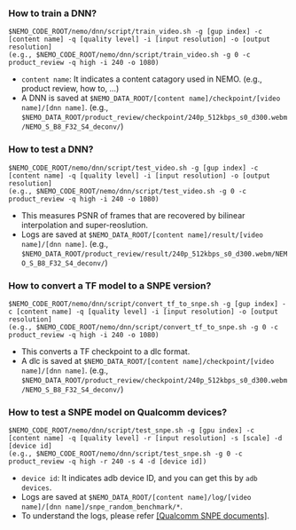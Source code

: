 ### How to train a DNN? 
```
$NEMO_CODE_ROOT/nemo/dnn/script/train_video.sh -g [gup index] -c [content name] -q [quality level] -i [input resolution] -o [output resolution]
(e.g., $NEMO_CODE_ROOT/nemo/dnn/script/train_video.sh -g 0 -c product_review -q high -i 240 -o 1080)
```
* `content name`: It indicates a content catagory used in NEMO. (e.g., product review, how to, ...)
* A DNN is saved at `$NEMO_DATA_ROOT/[content name]/checkpoint/[video name]/[dnn name]`. (e.g., `$NEMO_DATA_ROOT/product_review/checkpoint/240p_512kbps_s0_d300.webm/NEMO_S_B8_F32_S4_deconv/`)

### How to test a DNN?
```
$NEMO_CODE_ROOT/nemo/dnn/script/test_video.sh -g [gup index] -c [content name] -q [quality level] -i [input resolution] -o [output resolution]
(e.g., $NEMO_CODE_ROOT/nemo/dnn/script/test_video.sh -g 0 -c product_review -q high -i 240 -o 1080)
```
* This measures PSNR of frames that are recovered by bilinear interpolation and super-reoslution.
* Logs are saved at `$NEMO_DATA_ROOT/[content name]/result/[video name]/[dnn name]`. (e.g., `$NEMO_DATA_ROOT/product_review/result/240p_512kbps_s0_d300.webm/NEMO_S_B8_F32_S4_deconv/`) 

### How to convert a TF model to a SNPE version?
```
$NEMO_CODE_ROOT/nemo/dnn/script/convert_tf_to_snpe.sh -g [gup index] -c [content name] -q [quality level] -i [input resolution] -o [output resolution] 
(e.g., $NEMO_CODE_ROOT/nemo/dnn/script/convert_tf_to_snpe.sh -g 0 -c product_review -q high -i 240 -o 1080)
```
* This converts a TF checkpoint to a dlc format.
* A dlc is saved at `$NEMO_DATA_ROOT/[content name]/checkpoint/[video name]/[dnn name]`. (e.g., `$NEMO_DATA_ROOT/product_review/checkpoint/240p_512kbps_s0_d300.webm/NEMO_S_B8_F32_S4_deconv/`)

### How to test a SNPE model on Qualcomm devices?
```
$NEMO_CODE_ROOT/nemo/dnn/script/test_snpe.sh -g [gpu index] -c [content name] -q [quality level] -r [input resolution] -s [scale] -d [device id]
(e.g., $NEMO_CODE_ROOT/nemo/dnn/script/test_snpe.sh -g 0 -c product_review -q high -r 240 -s 4 -d [device id])
```
* `device id`: It indicates adb device ID, and you can get this by `adb devices`.
* Logs are saved at `$NEMO_DATA_ROOT/[content name]/log/[video name]/[dnn name]/snpe_random_benchmark/*`.
* To understand the logs, please refer [[Qualcomm SNPE documents]](https://developer.qualcomm.com/docs/snpe/usergroup10.html).
